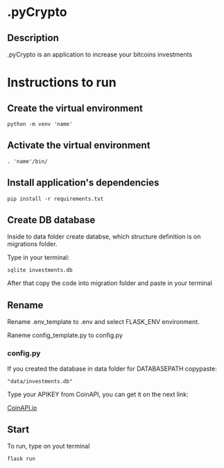 # .pyCrypto

## Description

.pyCrypto is an application to increase your bitcoins investments

# Instructions to run

## Create the virtual environment

```
python -m venv 'name'
```

## Activate the virtual environment

```
. 'name'/bin/
```

## Install application's dependencies

```
pip install -r requirements.txt
```

## Create DB database

Inside to data folder create databse, which structure definition is on migrations folder.

Type in your terminal:

```
sqlite investments.db
```

After that copy the code into migration folder and paste in your terminal

## Rename

Rename .env_template to .env and select FLASK_ENV environment.

Raneme config_template.py to config.py

### config.py

If you created the database in data folder for DATABASEPATH copypaste:

```
"data/investments.db"
```

Type your APIKEY from CoinAPI, you can get it on the next link:

[CoinAPI.io](https://www.coinapi.io/)

## Start

To run, type on yout terminal

```
flask run
```
